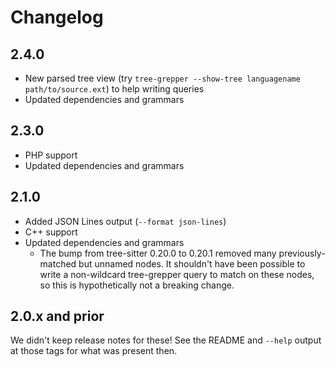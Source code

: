 # Changelog

## 2.4.0

- New parsed tree view (try `tree-grepper --show-tree languagename path/to/source.ext`) to help writing queries
- Updated dependencies and grammars

## 2.3.0

- PHP support
- Updated dependencies and grammars

## 2.1.0

- Added JSON Lines output (`--format json-lines`)
- C++ support
- Updated dependencies and grammars
  - The bump from tree-sitter 0.20.0 to 0.20.1 removed many previously-matched but unnamed nodes.
    It shouldn't have been possible to write a non-wildcard tree-grepper query to match on these nodes, so this is hypothetically not a breaking change.

## 2.0.x and prior

We didn't keep release notes for these!
See the README and `--help` output at those tags for what was present then.
